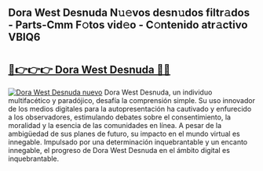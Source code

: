 ## Dora West Desnuda N𝚞𝚎vos desn𝚞dos filtr𝚊dos - Parts-Cmm F𝚘tos vid𝚎o - C𝚘ntenido atr𝚊ctivo VBIQ6

# <h2><a href="http://mb6ov6a.tromn.icu/?c=Dora+West+Desnuda">🔗👉👉👉 Dora West Desnuda 🔗🔗</a></h2>

[![Dora West Desnuda nuevo](https://i.imgur.com/pEAQMta.gif)](http://mb6ov6a.tromn.icu/?c=Dora+West+Desnuda)
Dora West Desnuda, un individuo multifacético y paradójico, desafía la comprensión simple. Su uso innovador de los medios digitales para la autopresentación ha cautivado y enfurecido a los observadores, estimulando debates sobre el consentimiento, la moralidad y la esencia de las comunidades en línea. A pesar de la ambigüedad de sus planes de futuro, su impacto en el mundo virtual es innegable. Impulsado por una determinación inquebrantable y un encanto innegable, el progreso de Dora West Desnuda en el ámbito digital es inquebrantable.

